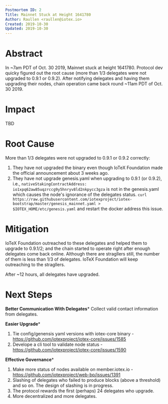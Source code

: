 ```yaml
---
Postmortem ID: 2
Title: Mainnet Stuck at Height 1641780
Author: Raullen <raullen@iotex.io>
Created: 2019-10-30
Updated: 2019-10-30
---
```


# Abstract

In ~7am PDT of Oct. 30 2019, Mainnet stuck at height 1641780. Protocol dev quicky figured out the root cause (more than 1/3 delegates were not upgraded to 0.9.1 or 0.9.2). After notifying delegates and having them upgrading their nodes, chain operation came back round ~11am PDT of Oct. 30 2019. 

# Impact
TBD

# Root Cause
More than 1/3 delegates were not upgraded to 0.9.1 or 0.9.2 correctly:
1. They have not upgraded the binary even though IoTeX Foundation made the official announcement about 3 weeks ago.
2. They have not upgrade genesis.yaml when upgrading to 0.9.1 (or 0.9.2), i.e., `nativeStakingContractAddress: io1xpq62aw85uqzrccg9y5hnryv8ld2nkpycc3gza` is not in the genesis.yaml which causes the node's ignorance of the delegates status. `curl https://raw.githubusercontent.com/iotexproject/iotex-bootstrap/master/genesis_mainnet.yaml > $IOTEX_HOME/etc/genesis.yaml` and restart the docker address this issue.


# Mitigation
IoTeX Foundation outreached to these delegates and helped them to upgrade to 0.9.1/2; and the chain started to operate right after enough delegates come back online. Although there are stragllers still, the number of them is less than 1/3 of delegates. IoTeX Foundation will keep outreaching to the stragllers. 

After ~12 hours, all delegates have upgraded.

# Next Steps
**Better Communication With Delegates***
Collect valid contact information from delegates.

**Easier Upgrade***
1. Tie config/genensis yaml versions with iotex-core binary - https://github.com/iotexproject/iotex-core/issues/1585
2. Develope a cli tool to validate node status - https://github.com/iotexproject/iotex-core/issues/1590

**Effective Governance***
1. Make more status of nodes available on member.iotex.io - https://github.com/iotexproject/web-bp/issues/1391
2. Slashing of delegates who failed to produce blocks (above a threshold) and so on. The design of slashing is in progress.
3. The protocol rewards the first (perhaps) 24 delegates who upgrade.
4. More decentralized and more delegates.
